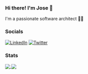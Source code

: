 ### Hi there! I'm Jose 👋
I'm a passionate software architect 👨‍💻

### Socials
[![LinkedIn](https://img.shields.io/badge/LinkedIn-0077B5?style=for-the-badge&logo=linkedin&logoColor=white)](https://linkedin.com/in/josecsotomorales) [![Twitter](https://img.shields.io/badge/Twitter-1DA1F2?style=for-the-badge&logo=twitter&logoColor=white)](https://twitter.com/josecsmorales) 

### Stats
<a href="https://github.com/josecsotomorales?tab=repositories">
  <img align="center" src="https://github-readme-stats.vercel.app/api?username=josecsotomorales&show_icons=true&theme=transparent&include_all_commits=true&count_private=true&hide_title=true" />
</a>
<a href="https://github.com/josecsotomorales?tab=repositories">
  <img align="center" src="https://github-readme-stats.vercel.app/api/top-langs/?username=josecsotomorales&layout=compact" />
</a>
